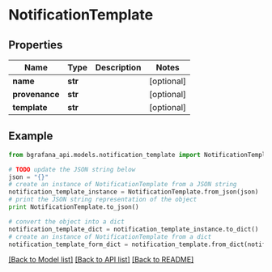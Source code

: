 # NotificationTemplate


## Properties
Name | Type | Description | Notes
------------ | ------------- | ------------- | -------------
**name** | **str** |  | [optional] 
**provenance** | **str** |  | [optional] 
**template** | **str** |  | [optional] 

## Example

```python
from bgrafana_api.models.notification_template import NotificationTemplate

# TODO update the JSON string below
json = "{}"
# create an instance of NotificationTemplate from a JSON string
notification_template_instance = NotificationTemplate.from_json(json)
# print the JSON string representation of the object
print NotificationTemplate.to_json()

# convert the object into a dict
notification_template_dict = notification_template_instance.to_dict()
# create an instance of NotificationTemplate from a dict
notification_template_form_dict = notification_template.from_dict(notification_template_dict)
```
[[Back to Model list]](../README.md#documentation-for-models) [[Back to API list]](../README.md#documentation-for-api-endpoints) [[Back to README]](../README.md)


